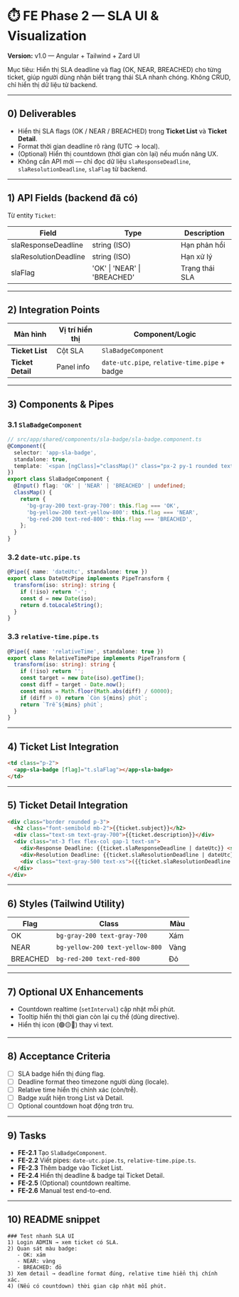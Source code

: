 # ⏱️ FE Phase 2 — SLA UI & Visualization
**Version:** v1.0 — Angular + Tailwind + Zard UI

Mục tiêu: Hiển thị SLA deadline và flag (OK, NEAR, BREACHED) cho từng ticket, giúp người dùng nhận biết trạng thái SLA nhanh chóng. Không CRUD, chỉ hiển thị dữ liệu từ backend.

---

## 0) Deliverables
- Hiển thị SLA flags (OK / NEAR / BREACHED) trong **Ticket List** và **Ticket Detail**.
- Format thời gian deadline rõ ràng (UTC → local).
- (Optional) Hiển thị countdown (thời gian còn lại) nếu muốn nâng UX.
- Không cần API mới — chỉ đọc dữ liệu `slaResponseDeadline`, `slaResolutionDeadline`, `slaFlag` từ backend.

---

## 1) API Fields (backend đã có)
Từ entity `Ticket`:

| Field | Type | Description |
|--------|------|-------------|
| slaResponseDeadline | string (ISO) | Hạn phản hồi |
| slaResolutionDeadline | string (ISO) | Hạn xử lý |
| slaFlag | 'OK' \| 'NEAR' \| 'BREACHED' | Trạng thái SLA |

---

## 2) Integration Points
| Màn hình | Vị trí hiển thị | Component/Logic |
|-----------|----------------|-----------------|
| **Ticket List** | Cột SLA | `SlaBadgeComponent` |
| **Ticket Detail** | Panel info | `date-utc.pipe`, `relative-time.pipe` + badge |

---

## 3) Components & Pipes

### 3.1 `SlaBadgeComponent`
```ts
// src/app/shared/components/sla-badge/sla-badge.component.ts
@Component({
  selector: 'app-sla-badge',
  standalone: true,
  template: `<span [ngClass]="classMap()" class="px-2 py-1 rounded text-xs font-medium">{{flag}}</span>`,
})
export class SlaBadgeComponent {
  @Input() flag: 'OK' | 'NEAR' | 'BREACHED' | undefined;
  classMap() {
    return {
      'bg-gray-200 text-gray-700': this.flag === 'OK',
      'bg-yellow-200 text-yellow-800': this.flag === 'NEAR',
      'bg-red-200 text-red-800': this.flag === 'BREACHED',
    };
  }
}
```

### 3.2 `date-utc.pipe.ts`
```ts
@Pipe({ name: 'dateUtc', standalone: true })
export class DateUtcPipe implements PipeTransform {
  transform(iso: string): string {
    if (!iso) return '-';
    const d = new Date(iso);
    return d.toLocaleString();
  }
}
```

### 3.3 `relative-time.pipe.ts`
```ts
@Pipe({ name: 'relativeTime', standalone: true })
export class RelativeTimePipe implements PipeTransform {
  transform(iso: string): string {
    if (!iso) return '';
    const target = new Date(iso).getTime();
    const diff = target - Date.now();
    const mins = Math.floor(Math.abs(diff) / 60000);
    if (diff > 0) return `Còn ${mins} phút`;
    return `Trễ ${mins} phút`;
  }
}
```

---

## 4) Ticket List Integration
```html
<td class="p-2">
  <app-sla-badge [flag]="t.slaFlag"></app-sla-badge>
</td>
```

---

## 5) Ticket Detail Integration
```html
<div class="border rounded p-3">
  <h2 class="font-semibold mb-2">{{ticket.subject}}</h2>
  <div class="text-sm text-gray-700">{{ticket.description}}</div>
  <div class="mt-3 flex flex-col gap-1 text-sm">
    <div>Response Deadline: {{ticket.slaResponseDeadline | dateUtc}} <span class="ml-2"><app-sla-badge [flag]="ticket.slaFlag"></app-sla-badge></span></div>
    <div>Resolution Deadline: {{ticket.slaResolutionDeadline | dateUtc}}</div>
    <div class="text-gray-500 text-xs">({{ticket.slaResolutionDeadline | relativeTime}})</div>
  </div>
</div>
```

---

## 6) Styles (Tailwind Utility)
| Flag | Class | Màu |
|------|--------|------|
| OK | `bg-gray-200 text-gray-700` | Xám |
| NEAR | `bg-yellow-200 text-yellow-800` | Vàng |
| BREACHED | `bg-red-200 text-red-800` | Đỏ |

---

## 7) Optional UX Enhancements
- Countdown realtime (`setInterval`) cập nhật mỗi phút.  
- Tooltip hiển thị thời gian còn lại cụ thể (dùng directive).  
- Hiển thị icon (🟢🟡🔴) thay vì text.

---

## 8) Acceptance Criteria
- [ ] SLA badge hiển thị đúng flag.
- [ ] Deadline format theo timezone người dùng (locale).
- [ ] Relative time hiển thị chính xác (còn/trễ).  
- [ ] Badge xuất hiện trong List và Detail.  
- [ ] Optional countdown hoạt động trơn tru.

---

## 9) Tasks
- **FE-2.1** Tạo `SlaBadgeComponent`.
- **FE-2.2** Viết pipes: `date-utc.pipe.ts`, `relative-time.pipe.ts`.
- **FE-2.3** Thêm badge vào Ticket List.
- **FE-2.4** Hiển thị deadline & badge tại Ticket Detail.
- **FE-2.5** (Optional) countdown realtime.
- **FE-2.6** Manual test end-to-end.

---

## 10) README snippet
```
### Test nhanh SLA UI
1) Login ADMIN → xem ticket có SLA.
2) Quan sát màu badge:
   - OK: xám
   - NEAR: vàng
   - BREACHED: đỏ
3) Xem detail → deadline format đúng, relative time hiển thị chính xác.
4) (Nếu có countdown) thời gian cập nhật mỗi phút.
```
